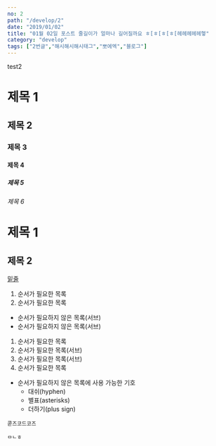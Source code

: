 ```yaml
---
no: 2
path: "/develop/2"
date: "2019/01/02"
title: "01월 02일 포스트 줄길이가 얼마나 길어질까요 ㅎ[ㅎ[ㅎ[ㅎ[헤헤헤헤헤헿"
category: "develop"
tags: ["2번글","해시해시해시태그","뽀에엑","블로그"]
---
```

test2

# 제목 1
## 제목 2
### 제목 3
#### 제목 4
##### 제목 5
###### 제목 6

제목 1
======

제목 2
------

<u>밑줄</u>

1. 순서가 필요한 목록
1. 순서가 필요한 목록
  - 순서가 필요하지 않은 목록(서브)
  - 순서가 필요하지 않은 목록(서브)
1. 순서가 필요한 목록
  1. 순서가 필요한 목록(서브)
  1. 순서가 필요한 목록(서브)
1. 순서가 필요한 목록

- 순서가 필요하지 않은 목록에 사용 가능한 기호
  - 대쉬(hyphen)
  * 별표(asterisks)
  + 더하기(plus sign)


`콛즈코드코즈
`

```ㅂㄹ로록
ㅁㄴㅎ
```